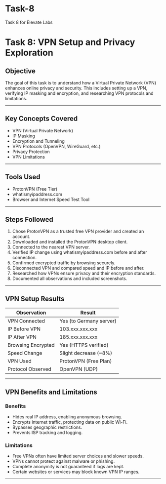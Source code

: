 # Task-8
Task 8 for Elevate Labs
# Task 8: VPN Setup and Privacy Exploration

## Objective

The goal of this task is to understand how a Virtual Private Network (VPN) enhances online privacy and security. This includes setting up a VPN, verifying IP masking and encryption, and researching VPN protocols and limitations.

---

## Key Concepts Covered

- VPN (Virtual Private Network)
- IP Masking
- Encryption and Tunneling
- VPN Protocols (OpenVPN, WireGuard, etc.)
- Privacy Protection
- VPN Limitations

---

## Tools Used

- ProtonVPN (Free Tier)
- whatismyipaddress.com
- Browser and Internet Speed Test Tool

---

## Steps Followed

1. Chose ProtonVPN as a trusted free VPN provider and created an account.
2. Downloaded and installed the ProtonVPN desktop client.
3. Connected to the nearest VPN server.
4. Verified IP change using whatismyipaddress.com before and after connection.
5. Confirmed encrypted traffic by browsing securely.
6. Disconnected VPN and compared speed and IP before and after.
7. Researched how VPNs ensure privacy and their encryption standards.
8. Documented all observations and included screenshots.

---

## VPN Setup Results

| Observation                  | Result                                           |
|-----------------------------|--------------------------------------------------|
| VPN Connected                | Yes (to Germany server)                         |
| IP Before VPN                | 103.xxx.xxx.xxx                                 |
| IP After VPN                 | 185.xxx.xxx.xxx                                 |
| Browsing Encrypted           | Yes (HTTPS verified)                            |
| Speed Change                 | Slight decrease (~8%)                           |
| VPN Used                     | ProtonVPN (Free Plan)                           |
| Protocol Observed            | OpenVPN (UDP)                                   |

---

## VPN Benefits and Limitations

### Benefits

- Hides real IP address, enabling anonymous browsing.
- Encrypts internet traffic, protecting data on public Wi-Fi.
- Bypasses geographic restrictions.
- Prevents ISP tracking and logging.

### Limitations

- Free VPNs often have limited server choices and slower speeds.
- VPNs cannot protect against malware or phishing.
- Complete anonymity is not guaranteed if logs are kept.
- Certain websites or services may block known VPN IP ranges.

---
